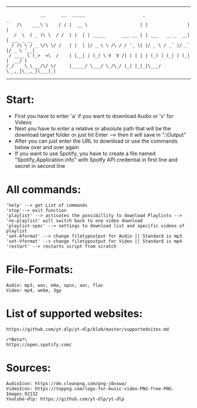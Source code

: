 **********************************************************************************

                 __      __  _____                      _                 _           
        /\    ___\ \    / / |  __ \                    | |               | |          
       /  \  ( _ )\ \  / /  | |  | | _____      ___ __ | | ___   __ _  __| | ___ _ __ 
      / /\ \ / _ \/\ \/ /   | |  | |/ _ \ \ /\ / / '_ \| |/ _ \ / _` |/ _` |/ _ \ '__|
     / ____ \ (_>  <\  /    | |__| | (_) \ V  V /| | | | | (_) | (_| | (_| |  __/ |   
    /_/    \_\___/\/ \/     |_____/ \___/ \_/\_/ |_| |_|_|\___/ \__,_|\__,_|\___|_| 
  
**********************************************************************************
Start:
=====
- First you have to enter 'a' if you want to download Audio or 'v' for Videos
- Next you have to enter a relative or absolute path that will be the download target folder or just hit Enter --> then it will save in ".\\Output"
- After you can just enter the URL to download or use the commands below over and over again
- If you want to use Spotify, you have to create a file named "Spotify_Application.info" with Spotfy API credential in first line and secret in second line

All commands:
=============
    'help' --> get List of commands
    'stop'--> exit function
    'playlist' --> activates the possibillity to download Playlists --> 'no-playlist' will switch back to one video download
    'playlist-spec' --> settings to download list and specific videos of playlist
    'set-Aformat' --> change filetypoutput for Audio || Standard is mp3
    'set-Vformat' --> change filetypoutput for Video || Standard is mp4
    'restart' --> restarts script from scratch

File-Formats:
=============
    Audio: mp3, wav, m4a, opus, aac, flac
    Video: mp4, webm, 3gp

List of supported websites:
===========================
    https://github.com/yt-dlp/yt-dlp/blob/master/supportedsites.md

    /*Beta*\
    https://open.spotify.com/

Sources:
=======
    AudioIcon: https://de.cleanpng.com/png-j0xxwa/
    VideoIcon: https://toppng.com/logo-for-music-video-PNG-free-PNG-Images_92132
    Youtube-dlp: https://github.com/yt-dlp/yt-dlp
